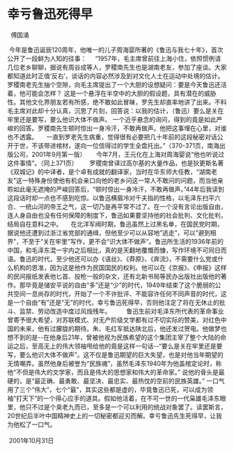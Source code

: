 # 幸亏鲁迅死得早                      

  傅国涌

 今年是鲁迅诞辰120周年，他唯一的儿子周海婴所著的《鲁迅与我七十年》，首次公开了一段鲜为人知的往事： 
   “1957年，毛主席曾前往上海小住，依照惯例请几位老乡聊聊，据说有周谷成等人，罗稷南先生也是湖南老友，参加了座谈。大家都知道此时正值‘反右’，谈话的内容必然涉及到对文化人士在运动中处境的估计。罗稷南老先生抽个空隙，向毛主席提出了一个大胆的设想疑问：要是今天鲁迅还活着，他可能会怎样？ 这是一个悬浮在半空中的大胆的假设题，具有潜在的威胁性。其他文化界朋友若有所感，绝不敢如此冒昧，罗先生却直率地讲了出来。不料毛主席对此却十分认真，沉思了片刻，回答说：以我的估计，（鲁迅）要么是关在牢里还是要写，要么他识大体不做声。 一个近乎悬念的询问，得到的竟是如此严峻的回答。罗稷南先生顿时惊出一身冷汗，不敢再做声。他把这事埋在心里，对谁也不透露。
    一直到罗老先生病重，觉得很有必要把几十年前的这段秘密对话公开于世，不该带进棺材，遂向一位信得过的学生全盘托出。”（370-371页，南海出版公司，2001年9月第一版） 
    今年7月，王元化在上海对周海婴说“他也听说过这件事情”。（同上371页）  
    罗稷南曾译过高尔基的大量作品，也是狄更斯名著《双城记》的中译者，是个卓有成就的翻译家，当时在华东师大任教，“湖南老友”这一特殊身份使他有机会亲口向他的老乡问这一常人不敢问的问题，而当他亲聆如此毫无遮掩的严峻回答后，“顿时惊出一身冷汗，不敢再做声。”44年后我读到这段话时却一点也不感到吃惊。以鲁迅横眉冷对千夫指的性格，以毛泽东扫平六合、一统山河的帝王之气，这一切乃是再平常不过了。在一个没有言论出版自由，连人身自由也没有任何保障的制度下，鲁迅如果要坚持他的社会批判、文化批判，结局自在意料之中。
    在北洋军阀时期，鲁迅虽然上过黑名单，在国民党时期，据说他还遭到过浙江省党部的通缉，但他至少可以从容地“逃走”，可以“避到租界”，不至于“关在牢里”写作，更不会“识大体不做声”。鲁迅所生活的1936年前的中国，和毛泽东混一宇内之后相比，真的是天翻地覆慨而慷，写作环境不可同日而语。鲁迅的时代，至少他还可以办《语丝》、《莽原》、《奔流》，不需要什么党或什么机构的恩准，因为这是他作为民国国民的权利。他可以在《京报》、《申报》这样的民间报纸发表他匕首、投枪一般的杂文，还有北新书局等民办出版社出版他的著作。那毕竟是储安平说的自由“多”还是“少”的时代，1949年结束了这个脆弱的公共空间一息尚存的时代，开始了一个不许批评、不能容许任何不同声音的时代，这是一个自由“有”还是“无”的时代，幸亏鲁迅死得早，否则他注定了将在无休止的批斗、监禁、劳动改造中度过风烛残年。    
    鲁迅生前对毛泽东所代表的革命事业曾寄予很大希望，对苏联模式、对无产阶级文学都有过不切实际的赞美，对红色中国的未来，他有过朦胧的期待。朱、毛红军抵达陕北后，他还发过贺电。他做梦也想不到的是--在他身后21年，曾被他视为民族希望的这个集团主宰了整个大陆的命运之后，至高无上的伟大领袖甩给他的竟是这样一句话--“要么是关在牢里还是要写，要么他识大体不做声”。这不仅是鲁迅期望的巨大失望，也是对他当年期望的无情嘲弄。虽然他身后被誉为“民族魂”，虽然毛泽东1940年为他盖棺定论时，称他“不但是伟大的文学家，而且是伟大的思想家和伟大的革命家。” 说他的骨头是最硬的，是“最正确、最勇敢、最坚决、最忠实、最热忱的空前的民族英雄。” 一口气用了三个“伟大”，七个“最”，其实这些都是虚的，毕竟鲁迅已死，可以成为领袖“打天下”的一个得心应手的道具。假如他活着，在不可一世的一代枭雄毛泽东眼里，他只不过是个臭老九而已，至多是一个可以利用的统战对象罢了。读罢斯言，20世纪后半叶中国精神史上的一切秘密都迎刃而解。幸亏鲁迅先生死得早，让我为他松了一口气。
                                                                                                                         2001年10月31日


